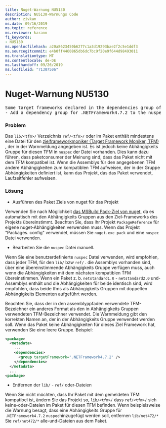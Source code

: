```yaml
---
title: Nuget-Warnung NU5130
description: NU5130-Warnungs Code
author: zivkan
ms.date: 09/16/2019
ms.topic: reference
ms.reviewer: karann
f1_keywords:
- NU5130
ms.openlocfilehash: a20a8623450b6277c1a3d19293bae2f2c5e1ddf3
ms.sourcegitcommit: e4b0ff4460865db6dc7bc9f20e9f644d98493011
ms.translationtype: MT
ms.contentlocale: de-DE
ms.lasthandoff: 09/26/2019
ms.locfileid: "71307506"
---
```

# <a name="nuget-warning-nu5130"></a>Nuget-Warnung NU5130

<pre>Some target frameworks declared in the dependencies group of the nuspec and the lib/ref folder have compatible matches, but not exact matches in the other location. Unless intentional, consult the list of actions below:
- Add a dependency group for .NETFramework4.7.2 to the nuspec</pre>

### <a name="issue"></a>Problem

Das `lib/<tfm>/` Verzeichnis `ref/<tfm>/` oder im Paket enthält mindestens eine Datei für den [zielframeworkmoniker (Target Framework Moniker, TFM)](../target-frameworks.md) , der in der Warnmeldung angegeben ist. Es ist jedoch keine Abhängigkeits Gruppe für diesen TFM in `nuspec` der Datei vorhanden. Dies kann dazu führen, dass paketconsumer der Meinung sind, dass das Paket nicht mit dem TFM kompatibel ist. Wenn die Assemblys für den angegebenen TFM andere Abhängigkeiten zum kompatiblen TFM aufweisen, der in der Gruppe Abhängigkeiten definiert ist, kann das Projekt, das das Paket verwendet, Laufzeitfehler aufweisen.

### <a name="solution"></a>Lösung

* Ausführen des Paket Ziels von nuget für das Projekt

Verwenden Sie nach Möglichkeit [das MSBuild Pack-Ziel von nuget](../msbuild-targets.md), da es automatisch mit den Abhängigkeits Gruppen aus den Ziel-Frameworks des Projekts übereinstimmt. Beachten Sie, dass Ihr Projekt `PackageReference` für eigene nuget-Abhängigkeiten verwenden muss. Wenn das Projekt "Packages. config" verwendet, müssen Sie `nuget.exe pack` und eine `nuspec` Datei verwenden.

* Bearbeiten Sie die `nuspec` Datei manuell.

Wenn Sie eine benutzerdefinierte `nuspec` Datei verwenden, wird empfohlen, dass jeder TFM, für den `lib/` bzw `ref/` . die Assemblys vorhanden sind, über eine übereinstimmende Abhängigkeits Gruppe verfügen muss, auch wenn die Abhängigkeiten mit dem nächsten kompatiblen TFM übereinstimmen. Wenn ein Paket z. b. `netstandard1.0` - `netstandard2.0` und-Assemblys enthält und die Abhängigkeiten für beide identisch sind, wird empfohlen, dass beide tfms als Abhängigkeits Gruppen mit doppelten Abhängigkeits Elementen aufgeführt werden.

Beachten Sie, dass der in den assemblyppfaden verwendete TFM-Bezeichner ein anderes Format als den in Abhängigkeits Gruppen verwendeten TFM-Bezeichner verwendet. Die Warnmeldung gibt den korrekten Namen an, der in der Abhängigkeits Gruppe verwendet werden soll. Wenn das Paket keine Abhängigkeiten für dieses Ziel Framework hat, verwenden Sie eine leere Gruppe. Beispiel:

```xml
<package>
  <metadata>
    ...
    <dependencies>
      <group targetFramework=".NETFramework4.7.2" />
    </dependencies>
  </metadata>
  ...
<package>
```

* Entfernen der `lib/` - `ref/` oder-Dateien

Wenn Sie nicht möchten, dass Ihr Paket mit dem gemeldeten TFM kompatibel ist, ändern Sie das Projekt so, `lib/<tfm>/` dass `ref/<tfm>/` sich keine-oder-Dateien im Paket für diesen TFM befinden. Wenn beispielsweise die Warnung besagt, dass eine Abhängigkeits Gruppe für `.NETFramework4.7.2` `nuspec`hinzugefügt werden soll, entfernen `lib/net472/*` Sie `ref/net472/*` alle-und-Dateien aus dem Paket.
